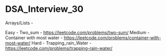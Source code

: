 # DSA_Interview_30

Arrays/Lists -

Easy - Two_sum - https://leetcode.com/problems/two-sum/
Medium - Container with most water - https://leetcode.com/problems/container-with-most-water/
Hard - Trapping_rain_Water - https://leetcode.com/problems/trapping-rain-water/

